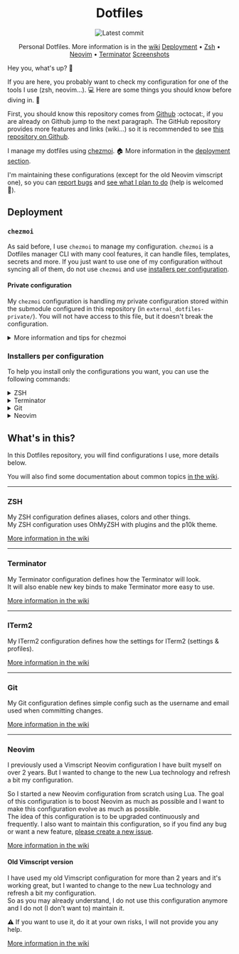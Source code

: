 <div align="center">

# Dotfiles

![Latest commit](https://img.shields.io/github/last-commit/Curs3W4ll/Dotfiles?style=flat)

Personal Dotfiles. More information is in the [wiki](https://github.com/Curs3W4ll/Dotfiles/wiki)
[Deployment](#deployment) • [Zsh](#zsh) • [Neovim](#neovim) • [Terminator](#terminator)
[Screenshots](https://github.com/Curs3W4ll/Dotfiles/wiki/Screenshots)

</div>

Hey you, what's up? :wave:

If you are here, you probably want to check my configuration for one of the tools I use (zsh, neovim...). :computer:
Here are some things you should know before diving in. :bath:

First, you should know this repository comes from [Github](https://github.com/Curs3W4ll/Dotfiles) :octocat:, if you are already on Github jump to the next paragraph.
The GitHub repository provides more features and links (wiki...) so it is recommended to see [this repository on Github](https://github.com/Curs3W4ll/Dotfiles).

I manage my dotfiles using [chezmoi](https://www.chezmoi.io/). :house:
More information in the [deployment section](#deployment).

I'm maintaining these configurations (except for the old Neovim vimscript one), so you can [report bugs](https://github.com/Curs3W4ll/Dotfiles/issues/new/choose) and [see what I plan to do](https://github.com/Curs3W4ll/Dotfiles/issues?q=is%3Aissue+is%3Aopen+label%3Acoming) (help is welcomed :love_letter:).

## Deployment

### `chezmoi`

As said before, I use `chezmoi` to manage my configuration.
`chezmoi` is a Dotfiles manager CLI with many cool features, it can handle files, templates, secrets and more.
If you just want to use one of my configuration without syncing all of them, do not use `chezmoi` and use [installers per configuration](#installers-per-configuration).

#### Private configuration

My `chezmoi` configuration is handling my private configuration stored within the submodule configured in this repository (in `external_dotfiles-private/`). You will not have access to this file, but it doesn't break the configuration.

<details>
<summary>More information and tips for chezmoi</summary>

### How does `chezmoi` works?

`chezmoi` is just an add-on script on top of a Git repository.
It will be linked to a Git repository and will sync your files and more using this repository.

Using `chezmoi`, you can't select the files you want to sync, but you can do this using [installers per configuration](#installers-per-configuration)

### Install `chezmoi`

```sh
sh -c "$(curl -fsLS get.chezmoi.io)"
```

See [official installation methods](https://www.chezmoi.io/install/).

### Use these dotfiles on a new machine

```sh
chezmoi init --apply Curs3W4ll
```

As `Curs3W4ll` is my username, so `chezmoi` will retrieve my `Dotfiles` repository on my account.

### Sync to the latest dotfiles version

```sh
chezmoi update
```

### See changes with the latest dotfiles version without applying any change

```sh
chezmoi git pull -- --autostash --rebase && chezmoi diff
```

And you can apply these changes using

```sh
chezmoi apply
```

</details>

### Installers per configuration

To help you install only the configurations you want, you can use the following commands:

<details>
<summary>ZSH</summary>

#### ZSH installer

Execute the following command to install my ZSH configuration.
See [configuration details](#zsh).

```sh
sh -c 'rm -f /tmp/zshInstaller.sh && curl -H "Cache-Control: no-cache, no-store" -fLo /tmp/zshInstaller.sh --create-dirs "https://raw.githubusercontent.com/Curs3W4ll/Dotfiles/main/installers/ZSH.sh" && chmod +x /tmp/zshInstaller.sh && /tmp/./zshInstaller.sh'
```

</details>

<details>
<summary>Terminator</summary>

#### Terminator installer

Execute the following command to install my Terminator configuration.
See [configuration details](#terminator).

```sh
sh -c 'rm -f /tmp/terminatorInstaller.sh && curl -H "Cache-Control: no-cache, no-store" -fLo /tmp/terminatorInstaller.sh --create-dirs "https://raw.githubusercontent.com/Curs3W4ll/Dotfiles/main/installers/Terminator.sh" && chmod +x /tmp/terminatorInstaller.sh && /tmp/./terminatorInstaller.sh'
```

</details>

<details>
<summary>Git</summary>

#### Git installer

Execute the following command to install my Git configuration.
See [configuration details](#git).

```sh
sh -c 'rm -f /tmp/gitInstaller.sh && curl -H "Cache-Control: no-cache, no-store" -fLo /tmp/gitInstaller.sh --create-dirs "https://raw.githubusercontent.com/Curs3W4ll/Dotfiles/main/installers/Git.sh" && chmod +x /tmp/gitInstaller.sh && /tmp/./gitInstaller.sh'
```

</details>

<details>
<summary>Neovim</summary>

#### Neovim installer

Execute the following command to install my Neovim configuration (Lua version).
See [configuration details](#neovim).

```sh
sh -c 'rm -f /tmp/nvimLuaInstaller.sh && curl -H "Cache-Control: no-cache, no-store" -fLo /tmp/nvimLuaInstaller.sh --create-dirs "https://raw.githubusercontent.com/Curs3W4ll/Dotfiles/main/installers/Neovim_lua.sh" && chmod +x /tmp/nvimLuaInstaller.sh && /tmp/./nvimLuaInstaller.sh'
```

##### Old Vimscript version

If you want to install the older version of my Neovim configuration (using Vimscript), execute the following command.
See [configuration details](#neovim).

**:warning: This configuration is not maintained anymore, use it at your own risk**

```sh
sh -c 'rm -f /tmp/nvimVSInstaller.sh && curl -H "Cache-Control: no-cache, no-store" -fLo /tmp/nvimVSInstaller.sh --create-dirs "https://raw.githubusercontent.com/Curs3W4ll/Dotfiles/main/installers/Neovim_vimscript.sh" && chmod +x /tmp/nvimVSInstaller.sh && /tmp/./nvimVSInstaller.sh'
```

</details>

## What's in this?

In this Dotfiles repository, you will find configurations I use, more details below.

You will also find some documentation about common topics [in the wiki](https://github.com/Curs3W4ll/Dotfiles/wiki).

---

### ZSH

My ZSH configuration defines aliases, colors and other things.  
My ZSH configuration uses OhMyZSH with plugins and the p10k theme.

[More information in the wiki](https://github.com/Curs3W4ll/Dotfiles/wiki/ZSH)

---

### Terminator

My Terminator configuration defines how the Terminator will look.  
It will also enable new key binds to make Terminator more easy to use.

[More information in the wiki](https://github.com/Curs3W4ll/Dotfiles/wiki/Terminator)

---

### ITerm2

My ITerm2 configuration defines how the settings for ITerm2 (settings & profiles).

[More information in the wiki](https://github.com/Curs3W4ll/Dotfiles/wiki/ITerm2)

---

### Git

My Git configuration defines simple config such as the username and email used when committing changes.

[More information in the wiki](https://github.com/Curs3W4ll/Dotfiles/wiki/Git)

---

### Neovim

I previously used a Vimscript Neovim configuration I have built myself on over 2 years. But I wanted to change to the new Lua technology and refresh a bit my configuration.

So I started a new Neovim configuration from scratch using Lua. The goal of this configuration is to boost Neovim as much as possible and I want to make this configuration evolve as much as possible.  
The idea of this configuration is to be upgraded continuously and frequently. I also want to maintain this configuration, so if you find any bug or want a new feature, [please create a new issue](https://github.com/Curs3W4ll/Dotfiles/issues/new/choose).

[More information in the wiki](https://github.com/Curs3W4ll/Dotfiles/wiki/Neovim)

#### Old Vimscript version

I have used my old Vimscript configuration for more than 2 years and it's working great, but I wanted to change to the new Lua technology and refresh a bit my configuration.  
So as you may already understand, I do not use this configuration anymore and I do not (I don't want to) maintain it.

:warning: If you want to use it, do it at your own risks, I will not provide you any help.

[More information in the wiki](https://github.com/Curs3W4ll/Dotfiles/wiki/Neovim_vimscript)
